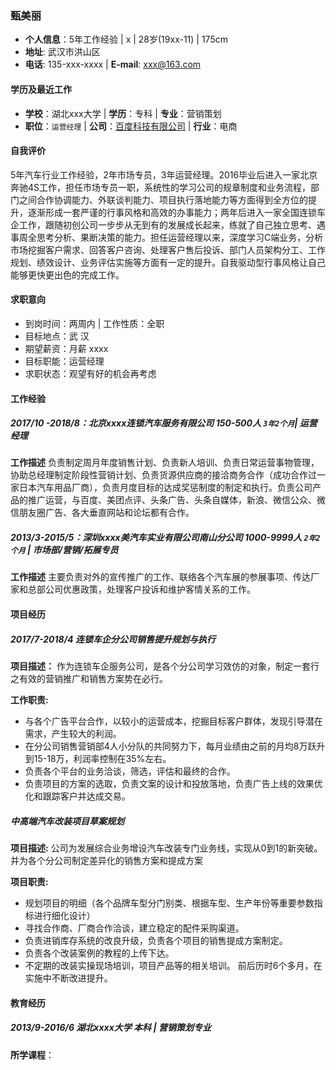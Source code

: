 ### 甄美丽

- **个人信息**：5年工作经验 | x | 28岁(19xx-11) | 175cm
- **地址**:  武汉市洪山区
- **电话**:  135-xxx-xxxx  |  **E-mail**: xxx@163.com

#### 学历及最近工作

- **学校**：湖北xxx大学  | **学历**：专科 | **专业**：营销策划
- **职位**：`运营经理` | **公司**：[百度科技有限公司](http://www.baidu.com/)  |  **行业**：电商

#### 自我评价

5年汽车行业工作经验，2年市场专员，3年运营经理。2016毕业后进入一家北京奔驰4S工作，担任市场专员一职，系统性的学习公司的规章制度和业务流程，部门之间合作协调能力、外联谈判能力、项目执行落地能力等方面得到全方位的提升，逐渐形成一套严谨的行事风格和高效的办事能力；两年后进入一家全国连锁车企工作，跟随初创公司一步步从无到有的发展成长起来，练就了自己独立思考、遇事周全思考分析、果断决策的能力。担任运营经理以来，深度学习C端业务，分析市场挖掘客户需求、回答客户咨询、处理客户售后投诉、部门人员架构分工、工作规划、绩效设计、业务评估实施等方面有一定的提升。自我驱动型行事风格让自己能够更快更出色的完成工作。

#### 求职意向

- 到岗时间：两周内  | 工作性质：全职
- 目标地点：武   汉
- 期望薪资：月薪 xxxx
- 目标职能：运营经理
- 求职状态：观望有好的机会再考虑

#### 工作经验

##### 2017/10 -2018/8：北京xxxx连锁汽车服务有限公司 150-500人 `3年2个月`| 运营经理

**工作描述**
负责制定周月年度销售计划、负责新人培训、负责日常运营事物管理，协助总经理制定阶段性营销计划、负责货源供应商的接洽商务合作（成功合作过一家日本汽车用品厂商），负责月度目标的达成奖惩制度的制定和执行。负责公司产品的推广运营，与百度、美团点评、头条广告、头条自媒体，新浪、微信公众、微信朋友圈广告、各大垂直网站和论坛都有合作。

##### 2013/3-2015/5：深圳xxxx美汽车实业有限公司南山分公司 1000-9999人 `2年2个月` | 市场部/营销/拓展专员

**工作描述**
主要负责对外的宣传推广的工作、联络各个汽车展的参展事项、传达厂家和总部公司优惠政策，处理客户投诉和维护客情关系的工作。

#### 项目经历

##### 2017/7-2018/4 连锁车企分公司销售提升规划与执行

**项目描述：**
作为连锁车企服务公司，是各个分公司学习效仿的对象，制定一套行之有效的营销推广和销售方案势在必行。

**工作职责:**

- 与各个广告平台合作，以较小的运营成本，挖掘目标客户群体，发现引导潜在需求，产生较大的利润。
- 在分公司销售营销部4人小分队的共同努力下，每月业绩由之前的月均8万跃升到15-18万，利润率控制在35%左右。
- 负责各个平台的业务洽谈，筛选，评估和最终的合作。
- 负责项目的方案的选取，负责文案的设计和投放落地，负责广告上线的效果优化和跟踪客户并达成交易。

##### 中高端汽车改装项目草案规划

**项目描述:**
公司为发展综合业务增设汽车改装专门业务线，实现从0到1的新突破。并为各个分公司制定差异化的销售方案和提成方案

**项目职责:**

- 规划项目的明细（各个品牌车型分门别类、根据车型、生产年份等重要参数指标进行细化设计）
- 寻找合作商、厂商合作洽谈，建立稳定的配件采购渠道。
- 负责进销库存系统的改良升级，负责各个项目的销售提成方案制定。
- 负责各个改装案例的教程的上传下达。
- 不定期的改装实操现场培训，项目产品等的相关培训。 前后历时6个多月，在实施中不断改进提升。

#### 教育经历

##### 2013/9-2016/6 湖北xxxx大学  本科 | 营销策划专业

**所学课程**：

